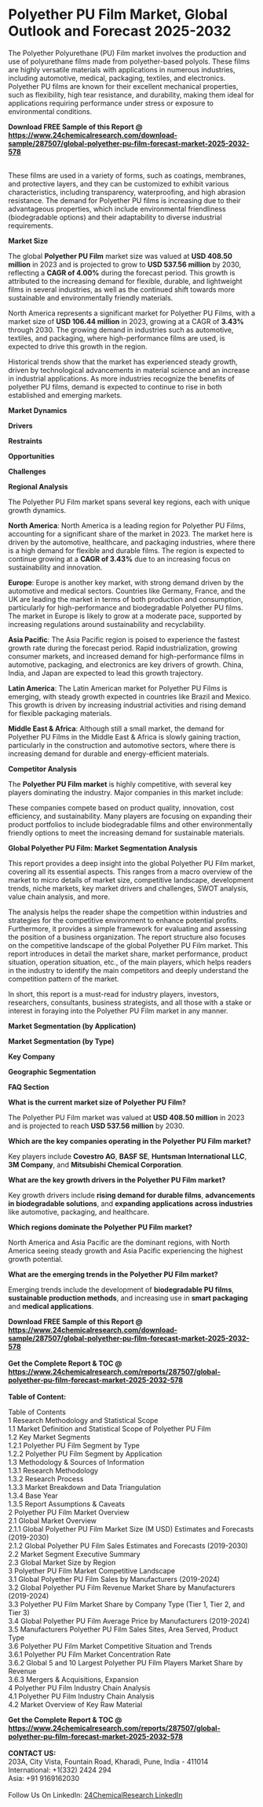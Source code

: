 <h1>Polyether PU Film Market, Global Outlook and Forecast 2025-2032</h1><p>The Polyether Polyurethane (PU) Film market involves the production and use of polyurethane films made from polyether-based polyols. These films are highly versatile materials with applications in numerous industries, including automotive, medical, packaging, textiles, and electronics. Polyether PU films are known for their excellent mechanical properties, such as flexibility, high tear resistance, and durability, making them ideal for applications requiring performance under stress or exposure to environmental conditions.
</p><p></p><p>
</p><div><b>Download FREE Sample of this Report @ 
            <a href="https://www.24chemicalresearch.com/download-sample/287507/global-polyether-pu-film-forecast-market-2025-2032-578">
            https://www.24chemicalresearch.com/download-sample/287507/global-polyether-pu-film-forecast-market-2025-2032-578</a></b></div><br><p>These films are used in a variety of forms, such as coatings, membranes, and protective layers, and they can be customized to exhibit various characteristics, including transparency, waterproofing, and high abrasion resistance. The demand for Polyether PU films is increasing due to their advantageous properties, which include environmental friendliness (biodegradable options) and their adaptability to diverse industrial requirements.</p><p>
<strong>Market Size</strong></p><p>
</p><p>The global <strong>Polyether PU Film</strong> market size was valued at <strong>USD 408.50 million</strong> in 2023 and is projected to grow to <strong>USD 537.56 million</strong> by 2030, reflecting a <strong>CAGR of 4.00%</strong> during the forecast period. This growth is attributed to the increasing demand for flexible, durable, and lightweight films in several industries, as well as the continued shift towards more sustainable and environmentally friendly materials.</p><p>
</p><p>North America represents a significant market for Polyether PU Films, with a market size of <strong>USD 106.44 million</strong> in 2023, growing at a CAGR of <strong>3.43%</strong> through 2030. The growing demand in industries such as automotive, textiles, and packaging, where high-performance films are used, is expected to drive this growth in the region.</p><p>
</p><p>Historical trends show that the market has experienced steady growth, driven by technological advancements in material science and an increase in industrial applications. As more industries recognize the benefits of polyether PU films, demand is expected to continue to rise in both established and emerging markets.</p><p>
<strong>Market Dynamics</strong></p><p>
<strong>Drivers</strong></p><p>
</p><p>
<strong>Restraints</strong></p><p>
</p><p>
<strong>Opportunities</strong></p><p>
</p><p>
<strong>Challenges</strong></p><p>
</p><p>
<strong>Regional Analysis</strong></p><p>
</p><p>The Polyether PU Film market spans several key regions, each with unique growth dynamics.</p><p>
</p><p><strong>North America</strong>: North America is a leading region for Polyether PU Films, accounting for a significant share of the market in 2023. The market here is driven by the automotive, healthcare, and packaging industries, where there is a high demand for flexible and durable films. The region is expected to continue growing at a <strong>CAGR of 3.43%</strong> due to an increasing focus on sustainability and innovation.</p><p><strong>Europe</strong>: Europe is another key market, with strong demand driven by the automotive and medical sectors. Countries like Germany, France, and the UK are leading the market in terms of both production and consumption, particularly for high-performance and biodegradable Polyether PU films. The market in Europe is likely to grow at a moderate pace, supported by increasing regulations around sustainability and recyclability.</p><p><strong>Asia Pacific</strong>: The Asia Pacific region is poised to experience the fastest growth rate during the forecast period. Rapid industrialization, growing consumer markets, and increased demand for high-performance films in automotive, packaging, and electronics are key drivers of growth. China, India, and Japan are expected to lead this growth trajectory.</p><p><strong>Latin America</strong>: The Latin American market for Polyether PU Films is emerging, with steady growth expected in countries like Brazil and Mexico. This growth is driven by increasing industrial activities and rising demand for flexible packaging materials.</p><p><strong>Middle East &amp; Africa</strong>: Although still a small market, the demand for Polyether PU Films in the Middle East &amp; Africa is slowly gaining traction, particularly in the construction and automotive sectors, where there is increasing demand for durable and energy-efficient materials.</p><p>
<strong>Competitor Analysis</strong></p><p>
</p><p>The <strong>Polyether PU Film market</strong> is highly competitive, with several key players dominating the industry. Major companies in this market include:</p><p>
</p><p>
</p><p>These companies compete based on product quality, innovation, cost efficiency, and sustainability. Many players are focusing on expanding their product portfolios to include biodegradable films and other environmentally friendly options to meet the increasing demand for sustainable materials.</p><p>
<strong>Global Polyether PU Film: Market Segmentation Analysis</strong></p><p>
</p><p>This report provides a deep insight into the global Polyether PU Film market, covering all its essential aspects. This ranges from a macro overview of the market to micro details of market size, competitive landscape, development trends, niche markets, key market drivers and challenges, SWOT analysis, value chain analysis, and more.</p><p>
</p><p>The analysis helps the reader shape the competition within industries and strategies for the competitive environment to enhance potential profits. Furthermore, it provides a simple framework for evaluating and assessing the position of a business organization. The report structure also focuses on the competitive landscape of the global Polyether PU Film market. This report introduces in detail the market share, market performance, product situation, operation situation, etc., of the main players, which helps readers in the industry to identify the main competitors and deeply understand the competition pattern of the market.</p><p>
</p><p>In short, this report is a must-read for industry players, investors, researchers, consultants, business strategists, and all those with a stake or interest in foraying into the Polyether PU Film market in any manner.</p><p>
<strong>Market Segmentation (by Application)</strong></p><p>
</p><p>
<strong>Market Segmentation (by Type)</strong></p><p>
</p><p>
<strong>Key Company</strong></p><p>
</p><p>
<strong>Geographic Segmentation</strong></p><p>
</p><p>
<strong>FAQ Section</strong></p><p>
</p><p><strong>What is the current market size of Polyether PU Film?</strong></p><p>
</p><p>The Polyether PU Film market was valued at <strong>USD 408.50 million</strong> in 2023 and is projected to reach <strong>USD 537.56 million</strong> by 2030.</p><p>
</p><p><strong>Which are the key companies operating in the Polyether PU Film market?</strong></p><p>
</p><p>Key players include <strong>Covestro AG</strong>, <strong>BASF SE</strong>, <strong>Huntsman International LLC</strong>, <strong>3M Company</strong>, and <strong>Mitsubishi Chemical Corporation</strong>.</p><p>
</p><p><strong>What are the key growth drivers in the Polyether PU Film market?</strong></p><p>
</p><p>Key growth drivers include <strong>rising demand for durable films</strong>, <strong>advancements in biodegradable solutions</strong>, and <strong>expanding applications across industries</strong> like automotive, packaging, and healthcare.</p><p>
</p><p><strong>Which regions dominate the Polyether PU Film market?</strong></p><p>
</p><p>North America and Asia Pacific are the dominant regions, with North America seeing steady growth and Asia Pacific experiencing the highest growth potential.</p><p>
</p><p><strong>What are the emerging trends in the Polyether PU Film market?</strong></p><p>
</p><p>Emerging trends include the development of <strong>biodegradable PU films</strong>, <strong>sustainable production methods</strong>, and increasing use in <strong>smart packaging</strong> and <strong>medical applications</strong>.</p><p>



</p><p>




</p><div><b>Download FREE Sample of this Report @ 
            <a href="https://www.24chemicalresearch.com/download-sample/287507/global-polyether-pu-film-forecast-market-2025-2032-578">
            https://www.24chemicalresearch.com/download-sample/287507/global-polyether-pu-film-forecast-market-2025-2032-578</a></b></div><br><div><b>Get the Complete Report & TOC @ 
            <a href="https://www.24chemicalresearch.com/reports/287507/global-polyether-pu-film-forecast-market-2025-2032-578">
            https://www.24chemicalresearch.com/reports/287507/global-polyether-pu-film-forecast-market-2025-2032-578</a></b></div><br>
            <b>Table of Content:</b><p>Table of Contents<br />
1 Research Methodology and Statistical Scope<br />
1.1 Market Definition and Statistical Scope of Polyether PU Film<br />
1.2 Key Market Segments<br />
1.2.1 Polyether PU Film Segment by Type<br />
1.2.2 Polyether PU Film Segment by Application<br />
1.3 Methodology & Sources of Information<br />
1.3.1 Research Methodology<br />
1.3.2 Research Process<br />
1.3.3 Market Breakdown and Data Triangulation<br />
1.3.4 Base Year<br />
1.3.5 Report Assumptions & Caveats<br />
2 Polyether PU Film Market Overview<br />
2.1 Global Market Overview<br />
2.1.1 Global Polyether PU Film Market Size (M USD) Estimates and Forecasts (2019-2030)<br />
2.1.2 Global Polyether PU Film Sales Estimates and Forecasts (2019-2030)<br />
2.2 Market Segment Executive Summary<br />
2.3 Global Market Size by Region<br />
3 Polyether PU Film Market Competitive Landscape<br />
3.1 Global Polyether PU Film Sales by Manufacturers (2019-2024)<br />
3.2 Global Polyether PU Film Revenue Market Share by Manufacturers (2019-2024)<br />
3.3 Polyether PU Film Market Share by Company Type (Tier 1, Tier 2, and Tier 3)<br />
3.4 Global Polyether PU Film Average Price by Manufacturers (2019-2024)<br />
3.5 Manufacturers Polyether PU Film Sales Sites, Area Served, Product Type<br />
3.6 Polyether PU Film Market Competitive Situation and Trends<br />
3.6.1 Polyether PU Film Market Concentration Rate<br />
3.6.2 Global 5 and 10 Largest Polyether PU Film Players Market Share by Revenue<br />
3.6.3 Mergers & Acquisitions, Expansion<br />
4 Polyether PU Film Industry Chain Analysis<br />
4.1 Polyether PU Film Industry Chain Analysis<br />
4.2 Market Overview of Key Raw Material</p><div><b>Get the Complete Report & TOC @ 
            <a href="https://www.24chemicalresearch.com/reports/287507/global-polyether-pu-film-forecast-market-2025-2032-578">
            https://www.24chemicalresearch.com/reports/287507/global-polyether-pu-film-forecast-market-2025-2032-578</a></b></div><br><b>CONTACT US:</b><br>
            203A, City Vista, Fountain Road, Kharadi, Pune, India - 411014<br>
            International: +1(332) 2424 294<br>
            Asia: +91 9169162030 <br><br>
            Follow Us On LinkedIn: <a href="https://www.linkedin.com/company/24chemicalresearch/">24ChemicalResearch LinkedIn</a>
